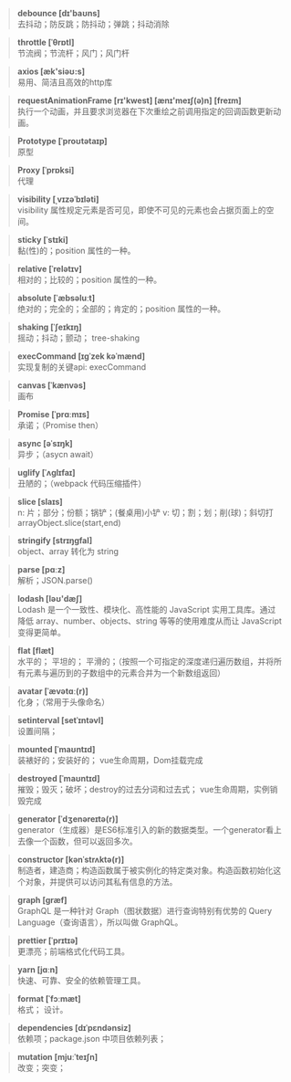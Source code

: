 >**debounce [dɪ'baʊns]**  
去抖动；防反跳；防抖动；弹跳；抖动消除

>**throttle [ˈθrɒtl]**  
节流阀；节流杆；风门；风门杆

>**axios [æk'siəʊ:s]**  
易用、简洁且高效的http库

>**requestAnimationFrame [rɪ'kwest] [ænɪ'meɪʃ(ə)n] [freɪm]**  
执行一个动画，并且要求浏览器在下次重绘之前调用指定的回调函数更新动画。

>**Prototype [ˈproʊtətaɪp]**  
原型

>**Proxy [ˈprɒksi]**  
代理

>**visibility [ˌvɪzəˈbɪləti]**  
visibility 属性规定元素是否可见，即使不可见的元素也会占据页面上的空间。

>**sticky [ˈstɪki]**  
黏(性)的；position 属性的一种。

>**relative [ˈrelətɪv]**  
相对的；比较的；position 属性的一种。
 
>**absolute [ˈæbsəluːt]**  
绝对的；完全的；全部的；肯定的；position 属性的一种。
 
>**shaking [ˈʃeɪkɪŋ]**  
摇动；抖动；颤动； tree-shaking

>**execCommand [ɪɡˈzek kəˈmænd]**  
实现复制的关键api: execCommand

>**canvas [ˈkænvəs]**  
画布

>**Promise [ˈprɑːmɪs]**  
承诺；（Promise then）

>**async [əˈsɪŋk]**  
异步；（asycn await）

>**uglify [ˈʌɡlɪfaɪ]**  
丑陋的；（webpack 代码压缩插件）

>**slice [slaɪs]**  
n: 片；部分；份额；锅铲；(餐桌用)小铲
v: 切；割；划；削(球)；斜切打
arrayObject.slice(start,end)

>**stringify [strɪŋɡfaI]**  
object、array 转化为 string

>**parse [pɑːz]**  
解析；JSON.parse()

>**lodash [ləʊ'dæʃ]**  
Lodash 是一个一致性、模块化、高性能的 JavaScript 实用工具库。通过降低 array、number、objects、string 等等的使用难度从而让 JavaScript 变得更简单。

>**flat [flæt]**  
水平的； 平坦的； 平滑的；（按照一个可指定的深度递归遍历数组，并将所有元素与遍历到的子数组中的元素合并为一个新数组返回）

>**avatar [ˈævətɑː(r)]**  
化身；（常用于头像命名）

>**setinterval [setˈɪntəvl]**  
设置间隔；

>**mounted [ˈmaʊntɪd]**  
装裱好的；安装好的； vue生命周期，Dom挂载完成

>**destroyed [ˈmaʊntɪd]**  
摧毁；毁灭；破坏；destroy的过去分词和过去式； vue生命周期，实例销毁完成

>**generator [ˈdʒenəreɪtə(r)]**  
generator（生成器）是ES6标准引入的新的数据类型。一个generator看上去像一个函数，但可以返回多次。

>**constructor [kənˈstrʌktə(r)]**  
制造者，建造商；构造函数属于被实例化的特定类对象。构造函数初始化这个对象，并提供可以访问其私有信息的方法。

>**graph [ɡræf]**  
GraphQL 是一种针对 Graph（图状数据）进行查询特别有优势的 Query Language（查询语言），所以叫做 GraphQL。

>**prettier [ˈprɪtɪə]**  
更漂亮；前端格式化代码工具。

>**yarn [jɑːn]**  
快速、可靠、安全的依赖管理工具。

>**format [ˈfɔːmæt]**  
格式； 设计。

>**dependencies [dɪˈpɛndənsiz]**  
依赖项；package.json 中项目依赖列表；

>**mutation [mjuːˈteɪʃn]**  
改变；突变；















